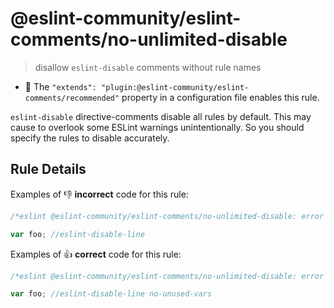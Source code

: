 # @eslint-community/eslint-comments/no-unlimited-disable

> disallow `eslint-disable` comments without rule names

- 🌟 The `"extends": "plugin:@eslint-community/eslint-comments/recommended"` property in a configuration file enables this rule.

`eslint-disable` directive-comments disable all rules by default. This may cause to overlook some ESLint warnings unintentionally.
So you should specify the rules to disable accurately.

## Rule Details

Examples of :-1: **incorrect** code for this rule:

<eslint-playground type="bad" >

```js
/*eslint @eslint-community/eslint-comments/no-unlimited-disable: error */

var foo; //eslint-disable-line
```

</eslint-playground>

Examples of :+1: **correct** code for this rule:

<eslint-playground type="good" >

```js
/*eslint @eslint-community/eslint-comments/no-unlimited-disable: error */

var foo; //eslint-disable-line no-unused-vars
```

</eslint-playground>
